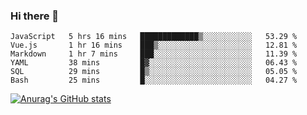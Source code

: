### Hi there 👋
<!--START_SECTION:waka-->

```text
JavaScript   5 hrs 16 mins   █████████████▒░░░░░░░░░░░   53.29 %
Vue.js       1 hr 16 mins    ███▒░░░░░░░░░░░░░░░░░░░░░   12.81 %
Markdown     1 hr 7 mins     ███░░░░░░░░░░░░░░░░░░░░░░   11.39 %
YAML         38 mins         █▓░░░░░░░░░░░░░░░░░░░░░░░   06.43 %
SQL          29 mins         █▒░░░░░░░░░░░░░░░░░░░░░░░   05.05 %
Bash         25 mins         █░░░░░░░░░░░░░░░░░░░░░░░░   04.27 %
```

<!--END_SECTION:waka-->
[![Anurag's GitHub stats](https://github-readme-stats.vercel.app/api?username=Kevinbarrero)](https://github.com/anuraghazra/github-readme-stats)
<!--
**Kevinbarrero/Kevinbarrero** is a ✨ _special_ ✨ repository because its `README.md` (this file) appears on your GitHub profile.

Here are some ideas to get you started:

- 🔭 I’m currently working on ...
- 🌱 I’m currently learning ...
- 👯 I’m looking to collaborate on ...
- 🤔 I’m looking for help with ...
- 💬 Ask me about ...
- 📫 How to reach me: ...
- 😄 Pronouns: ...
- ⚡ Fun fact: ...

-->


